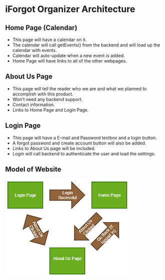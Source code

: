 # iForgot Organizer Architecture


## Home Page (Calendar)

* This page will have a calendar on it.
* The calendar will call getEvents() from the backend and will load up the calendar with events.
* Calendar will auto-update when a new event is added.
* Home Page will have links to all of the other webpages.

## About Us Page

* This page will tell the reader who we are and what we planned to accomplish with this product.
* Won't need any backend support.
* Contact information.
* Links to Home Page and Login Page.

## Login Page

* This page will have a E-mail and Password textbox and a login button.
* A forgot password and create account button will also be added.
* Links to About Us page will be included.
* Login will call backend to authenticate the user and load the settings.

## Model of Website

![Architecture](../architecturediagram.png)
